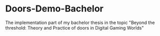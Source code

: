 # Doors-Demo-Bachelor
 The implementation part of my bachelor thesis in the topic "Beyond the threshold: Theory and Practice of doors in Digital Gaming Worlds"
